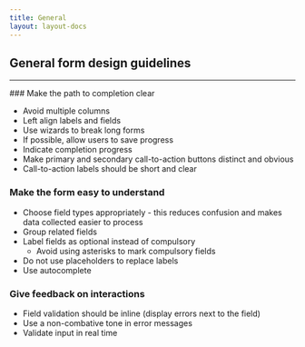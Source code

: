 ```yaml
---
title: General
layout: layout-docs
---
```


<h2>General form design guidelines</h2>
<hr>
### Make the path to completion clear

- Avoid multiple columns
- Left align labels and fields
- Use wizards to break long forms
- If possible, allow users to save progress
- Indicate completion progress
- Make primary and secondary call-to-action buttons distinct and obvious
- Call-to-action labels should be short and clear

### Make the form easy to understand

- Choose field types appropriately - this reduces confusion and makes data collected easier to process
- Group related fields
- Label fields as optional instead of compulsory
  - Avoid using asterisks to mark compulsory fields
- Do not use placeholders to replace labels
- Use autocomplete

### Give feedback on interactions

- Field validation should be inline (display errors next to the field)
- Use a non-combative tone in error messages
- Validate input in real time